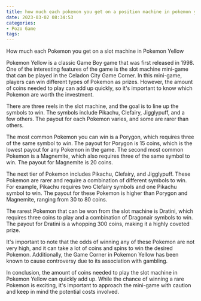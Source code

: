 ```yaml
---
title: how much each pokemon you get on a position machine in pokemon yellow BaoCasino
date: 2023-03-02 08:34:53
categories:
- Pozo Game
tags:
---
```

How much each Pokemon you get on a slot machine in Pokemon Yellow

Pokemon Yellow is a classic Game Boy game that was first released in 1998. One of the interesting features of the game is the slot machine mini-game that can be played in the Celadon City Game Corner. In this mini-game, players can win different types of Pokemon as prizes. However, the amount of coins needed to play can add up quickly, so it's important to know which Pokemon are worth the investment.

There are three reels in the slot machine, and the goal is to line up the symbols to win. The symbols include Pikachu, Clefairy, Jigglypuff, and a few others. The payout for each Pokemon varies, and some are rarer than others.

The most common Pokemon you can win is a Porygon, which requires three of the same symbol to win. The payout for Porygon is 15 coins, which is the lowest payout for any Pokemon in the game. The second most common Pokemon is a Magnemite, which also requires three of the same symbol to win. The payout for Magnemite is 20 coins.

The next tier of Pokemon includes Pikachu, Clefairy, and Jigglypuff. These Pokemon are rarer and require a combination of different symbols to win. For example, Pikachu requires two Clefairy symbols and one Pikachu symbol to win. The payout for these Pokemon is higher than Porygon and Magnemite, ranging from 30 to 80 coins.

The rarest Pokemon that can be won from the slot machine is Dratini, which requires three coins to play and a combination of Dragonair symbols to win. The payout for Dratini is a whopping 300 coins, making it a highly coveted prize.

It's important to note that the odds of winning any of these Pokemon are not very high, and it can take a lot of coins and spins to win the desired Pokemon. Additionally, the Game Corner in Pokemon Yellow has been known to cause controversy due to its association with gambling.

In conclusion, the amount of coins needed to play the slot machine in Pokemon Yellow can quickly add up. While the chance of winning a rare Pokemon is exciting, it's important to approach the mini-game with caution and keep in mind the potential costs involved.
